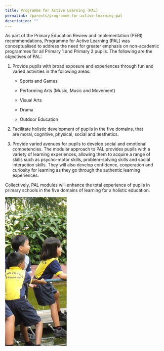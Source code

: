 ```yaml
---
title: Programme for Active Learning (PAL)
permalink: /parents/programme-for-active-learning-pal
description: ""
---
```


<p>As part of the Primary Education Review and Implementation (PERI) recommendations, Programme for Active Learning (PAL) was conceptualised to address the need for greater emphasis on non-academic programmes for all Primary 1 and Primary 2 pupils. The following are the objectives of PAL:</p>
<ol>
<li>
<p>Provide pupils with broad exposure and experiences through fun and varied activities in the following areas:</p>
<ul>
<li>
<p>Sports and Games</p>
</li>
<li>
<p>Performing Arts (Music, Music and Movement)</p>
</li>
<li>
<p>Visual Arts</p>
</li>
<li>
<p>Drama</p>
</li>
<li>
<p>Outdoor Education</p>
</li>
</ul>
</li>
<li>
<p>Facilitate holistic development of pupils in the five domains, that are&nbsp;moral, cognitive, physical, social&nbsp;and aesthetics.&nbsp;</p>
</li>
<li>
<p>Provide varied avenues for pupils to develop social and emotional competencies. The modular approach to PAL provides pupils with a variety of learning experiences, allowing them to acquire a range of skills such as psycho-motor skills, problem-solving skills and social interaction skills. They will also develop confidence, cooperation and curiosity for learning as they go through the authentic learning experiences.</p>
</li>
</ol>
<p>Collectively, PAL modules will enhance the total experience of pupils in primary schools in the five domains of learning for a holistic education.&nbsp;</p>

![](/images/pal.png)